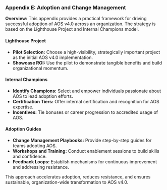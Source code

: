 ### Appendix E: Adoption and Change Management

**Overview:**
This appendix provides a practical framework for driving successful adoption of AOS v4.0 across an organization. The strategy is based on the Lighthouse Project and Internal Champions model.

#### Lighthouse Project
- **Pilot Selection:** Choose a high-visibility, strategically important project as the initial AOS v4.0 implementation.
- **Showcase ROI:** Use the pilot to demonstrate tangible benefits and build organizational momentum.

#### Internal Champions
- **Identify Champions:** Select and empower individuals passionate about AOS to lead adoption efforts.
- **Certification Tiers:** Offer internal certification and recognition for AOS expertise.
- **Incentives:** Tie bonuses or career progression to accredited usage of AOS.

#### Adoption Guides
- **Change Management Playbooks:** Provide step-by-step guides for teams adopting AOS.
- **Workshops and Training:** Conduct enablement sessions to build skills and confidence.
- **Feedback Loops:** Establish mechanisms for continuous improvement and addressing resistance.

This approach accelerates adoption, reduces resistance, and ensures sustainable, organization-wide transformation to AOS v4.0. 